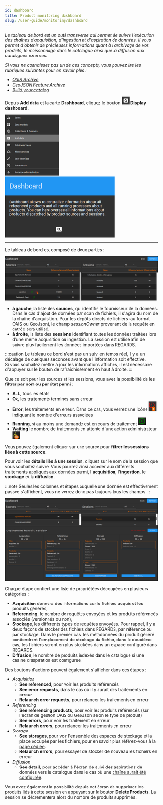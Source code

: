 ```yaml
---
id: dashboard
title: Product monitoring dashboard
slug: /user-guide/monitoring/dashboard
---
```


_Le tableau de bord est un outil transverse qui permet de suivre l'exécution des chaînes d'acquisition, d'ingestion et d'aspiration de données. Il vous permet d'obtenir de précieuses informations quant à l'archivage de vos produits, le moissonnage dans le catalogue ainsi que la diffusion aux catalogues externes._

_Si vous ne connaissez pas un de ces concepts, vous pouvez lire les rubriques suivantes pour en savoir plus :_

- _[OAIS Archive](../import-data/oais-files/introduction/)_
- _[GeoJSON Feature Archive](../import-data/fem/introduction/)_
- _[Build your catalog](../crawler/introduction/)_

Depuis **Add data** et la carte **Dashboard**, cliquez le bouton <img src="/images/user-documentation/regards-icons/admin/monitor.png" alt="monitor" height="25" width="25"/> **Display dashboard**.


<img src="/images/user-documentation/regards-icons/admin/menu-add-data.png" alt="menu" height="200"/>
<img src="/images/user-documentation/v1.6/9-monitoring/dashboard-card.png" alt="dashboard card" height="200"/>

---


Le tableau de bord est composé de deux parties :

<div align="center">
    <img src="/images/user-documentation/v1.6/9-monitoring/dashboard-sessions.png" alt="sessions" width="800"/> 
</div>

- **à gauche**, la liste des **sources**, qui identifie le fournisseur de la données. Dans le cas d'ajout de données par scan de fichiers, il s'agira du nom de la chaîne d'acquisition. Pour les dépôts directs de fichiers (au format OAIS ou GeoJson), le champ _sessionOwner_ provenant de la requête en entrée sera utilisé.
- **à droite**, la liste des **sessions** identifiant toutes les données traitées lors d'une même acquisition ou ingestion. La session est utilisé afin de suivre plus facilement les données importées dans REGARDS.

:::caution
Le tableau de bord n'est pas un suivi en temps réel, il y a un décalage de quelques secondes avant que l'information soit effective.  
Si vous souhaitez mettre à jour les informations affichés, il est nécessaire d'appuyer sur le bouton de rafraîchissement en haut à droite.
:::
 
Que ce soit pour les sources et les sessions, vous avez la possibilité de les **filtrer par nom ou par état parmi** :
- **ALL**, tous les états
- **Ok**, les traitements terminés sans erreur
- **Error**, les traitements en erreur. Dans ce cas, vous verrez une icône <img src="/images/user-documentation/v1.6/9-monitoring/dashboard-error-icon.png" alt="error icon" width="25"/> indiquant le nombre d'erreurs associées
- **Running**, si au moins une demande est en cours de traitement <img src="/images/user-documentation/v1.6/9-monitoring/dashboard-running-icon.png" alt="running icon" width="25"/>
- **Waiting** le nombre de traitements en attente d'une action administrateur <img src="/images/user-documentation/v1.6/9-monitoring/dashboard-waiting-icon.png" alt="running icon" width="25"/>


Vous pouvez également cliquer sur une source pour **filtrer les sessions liées à cette source**.

Pour voir les **détails liés à une session**, cliquez sur le nom de la session que vous souhaitez suivre. Vous pourrez ainsi accéder aux différents traitements appliqués aux données parmi, l'**acquisition**, l'**ingestion**, le **stockage** et la **diffusion**.

:::note
Seules les colonnes et étapes auquelle une donnée est effectivement passée s'affichent, vous ne verrez donc pas toujours tous les champs
:::

 <div align="center">
    <img src="/images/user-documentation/v1.6/9-monitoring/dashboard-sessions-details.png" alt="sessions" width="800"/> 
 </div>

Chaque étape contient une liste de propriétées découpées en plusieurs catégories :
- **Acquisition** donnera des informations sur le fichiers acquis et les produits générés, 
- **Referencing**, le nombre de requêtes envoyées et les produits référencés associés (versionnés ou non), 
- **Stockage**, les différents types de requêtes envoyées. Pour rappel, il y a deux façons de stocker des fichiers dans REGARDS, par référence ou par stockage. Dans le premier cas, les métadonnées du produit généré contiendront l'emplacement de stockage du fichier, dans le deuxième cas, les fichiers seront en plus stockées dans un espace configuré dans REGARDS.
- **Diffusion**, le nombre de produits indexés dans le catalogue si une chaîne d'aspiration est configurée.

Des boutons d'actions peuvent également s'afficher dans ces étapes :

- _Acquisition_
  - **See referenced**, pour voir les produits référencés
  - **See error requests**, dans le cas où il y aurait des traitements en erreur
  - **Relaunch error requests**, pour relancer les traitements en erreur
- _Referencing_
  - **See referencing products**, pour voir les produits référencés (sur l'écran de gestion OAIS ou GeoJson selon le type de produit)
  - **See errors**, pour voir les traitement en erreur
  - **Relaunch errors**, pour relancer les traitements en erreur
- _Storage_
  - **See storages**, pour voir l'ensemble des espaces de stockage et la place occupée par les fichiers, pour en savoir plus référez-vous à la [page dédiée](../project-configuration/storages/).
  - **Relaunch errors**, pour essayer de stocker de nouveau les fichiers en erreur
- _Diffusion_
  - **See detail**, pour accéder à l'écran de suivi des aspirations de données vers le catalogue dans le cas où une [chaîne aurait été configurée](../crawler/introduction/). 



Vous avez également la possibilité depuis cet écran de supprimer les produits liés à cette session en appuyant sur le bouton **Delete Products**. La session se décrementera alors du nombre de produits supprimés.
